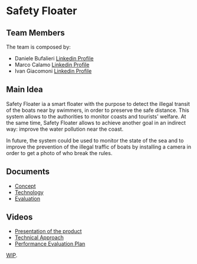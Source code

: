 # Safety Floater

## Team Members

The team is composed by:
- Daniele Bufalieri [Linkedin Profile](https://www.linkedin.com/in/daniele-bufalieri-4b245a121/)
- Marco Calamo  [Linkedin Profile](https://www.linkedin.com/in/marco-calamo-9766751a3/)
- Ivan Giacomoni [Linkedin Profile](https://www.linkedin.com/in/ivan-giacomoni-53100420a/)

## Main Idea

Safety Floater ia a smart floater with the purpose to detect the illegal transit of the boats near by swimmers, in order to preserve the safe distance. This system allows to the authorities to monitor coasts and tourists' welfare. At the same time, Safety Floater allows to achieve another goal in an indirect way: improve the water pollution near the coast.

In future, the system could be used to monitor the state of the sea and to improve the prevention of the illegal traffic of boats by installing a camera in order to get a photo of who break the rules.

## Documents

- [Concept](https://github.com/IlKaiser/IoT_Group-Project/blob/main/concept.md)
- [Technology](https://github.com/IlKaiser/IoT_Group-Project/blob/main/technology.md)
- [Evaluation](https://github.com/IlKaiser/IoT_Group-Project/blob/main/evaluation.md)

## Videos

- [Presentation of the product](https://www.youtube.com)
- [Technical Approach](https://www.youtube.com)
- [Performance Evaluation Plan](https://www.youtube.com)

[WIP](https://github.com/IlKaiser/IoT_Group-Project/projects). 
